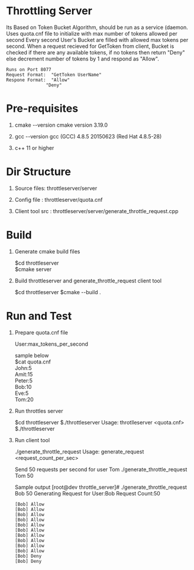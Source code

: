 # Throttling Server
  Its Based on Token Bucket Algorithm, should be run as a service (daemon.
  Uses quota.cnf file to initialize with max number of tokens allowed per second
  Every second User's Bucket are filled with allowed max tokens per second.
  When a request recieved for GetToken from client, Bucket is checked if there 
  are any available tokens, if no tokens then return "Deny" else decrement number of
  tokens by 1 and respond as "Allow".  

    Runs on Port 8077   
    Request Format:  "GetToken UserName"  
    Respone Format:  "Allow"   
                   "Deny"  


# Pre-requisites

  1. cmake --version
   cmake version 3.19.0

  2. gcc --version
   gcc (GCC) 4.8.5 20150623 (Red Hat 4.8.5-28)
  
  3. c++ 11 or higher

# Dir Structure

  1. Source files: throttleserver/server

  2. Config file : throttleserver/quota.cnf

  3. Client tool src : throttleserver/server/generate_throttle_request.cpp

    
# Build

  1. Generate cmake build files  

     $cd throttleserver  
     $cmake server

  2. Build  throttleserver and generate_throttle_request client tool

     $cd throttleserver
     $cmake --build . 

# Run and Test

   1. Prepare quota.cnf file
   
        User:max_tokens_per_second   
      
      sample below  
      $cat quota.cnf  
      John:5  
      Amit:15  
      Peter:5  
      Bob:10  
      Eve:5  
      Tom:20  
      

   2. Run throttles server

      $cd throttleserver 
      $./throttleserver 
      Usage: throtlleserver <quota.cnf>
      $./throttleserver

   3. Run client tool
      
      ./generate_throttle_request 
      Usage: generate_request <user> <request_count_per_sec>
      
      Send 50 requests per second for user Tom
      ./generate_throttle_request Tom 50
      
      Sample output
      [root@dev throttle_server]# ./generate_throttle_request Bob 50
      Generating Request for User:Bob Request Count:50
      
          [Bob] Allow   
          [Bob] Allow
          [Bob] Allow
          [Bob] Allow
          [Bob] Allow
          [Bob] Allow
          [Bob] Allow
          [Bob] Allow
          [Bob] Allow
          [Bob] Allow
          [Bob] Deny
          [Bob] Deny
  
